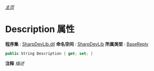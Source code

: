 ###### [主页](./Index.md "主页")
# Description 属性
**程序集** : [SharpDevLib.dll](./SharpDevLib.assembly.md "SharpDevLib.dll")
**命名空间** : [SharpDevLib](./SharpDevLib.namespace.md "SharpDevLib")
**所属类型** : [BaseReply](./SharpDevLib.BaseReply.md "BaseReply")
``` csharp
public String Description { get; set; }
```
**注释**
*描述*

